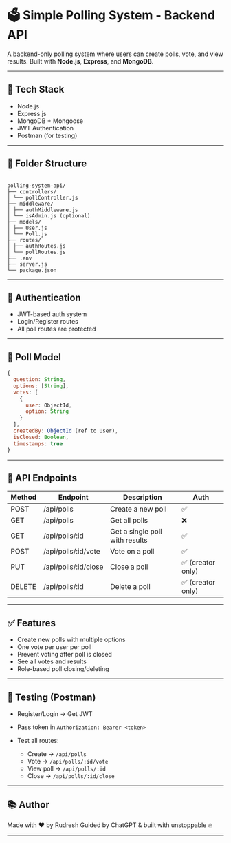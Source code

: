 # 🗳️ Simple Polling System - Backend API

A backend-only polling system where users can create polls, vote, and view results. Built with **Node.js**, **Express**, and **MongoDB**.

---

## 🔧 Tech Stack

- Node.js
- Express.js
- MongoDB + Mongoose
- JWT Authentication
- Postman (for testing)

---

## 📁 Folder Structure

```

polling-system-api/
├── controllers/
│ └── pollController.js
├── middleware/
│ ├── authMiddleware.js
│ └── isAdmin.js (optional)
├── models/
│ ├── User.js
│ └── Poll.js
├── routes/
│ ├── authRoutes.js
│ └── pollRoutes.js
├── .env
├── server.js
└── package.json

```

---

## 🔐 Authentication

- JWT-based auth system
- Login/Register routes
- All poll routes are protected

---

## 🧠 Poll Model

```js
{
  question: String,
  options: [String],
  votes: [
    {
      user: ObjectId,
      option: String
    }
  ],
  createdBy: ObjectId (ref to User),
  isClosed: Boolean,
  timestamps: true
}
```

---

## 📌 API Endpoints

| Method | Endpoint              | Description                    | Auth              |
| ------ | --------------------- | ------------------------------ | ----------------- |
| POST   | /api/polls            | Create a new poll              | ✅                |
| GET    | /api/polls            | Get all polls                  | ❌                |
| GET    | /api/polls/\:id       | Get a single poll with results | ✅                |
| POST   | /api/polls/\:id/vote  | Vote on a poll                 | ✅                |
| PUT    | /api/polls/\:id/close | Close a poll                   | ✅ (creator only) |
| DELETE | /api/polls/\:id       | Delete a poll                  | ✅ (creator only) |

---

## ✅ Features

- Create new polls with multiple options
- One vote per user per poll
- Prevent voting after poll is closed
- See all votes and results
- Role-based poll closing/deleting

---

## 🧪 Testing (Postman)

- Register/Login → Get JWT
- Pass token in `Authorization: Bearer <token>`
- Test all routes:

  - Create → `/api/polls`
  - Vote → `/api/polls/:id/vote`
  - View poll → `/api/polls/:id`
  - Close → `/api/polls/:id/close`

---

## 📚 Author

Made with ❤️ by Rudresh
Guided by ChatGPT & built with unstoppable 🔥

---
